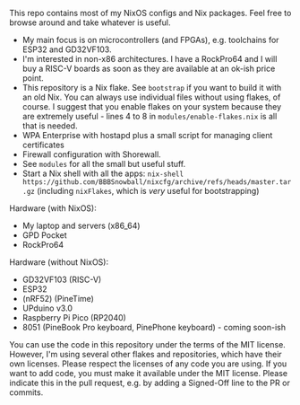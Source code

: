 This repo contains most of my NixOS configs and Nix packages. Feel free to browse around and take whatever is useful.

* My main focus is on microcontrollers (and FPGAs), e.g. toolchains for ESP32 and GD32VF103.
* I'm interested in non-x86 architectures. I have a RockPro64 and I will buy a RISC-V boards
  as soon as they are available at an ok-ish price point.
* This repository is a Nix flake. See `bootstrap` if you want to build it with an old Nix.
  You can always use individual files without using flakes, of course. I suggest that you
  enable flakes on your system because they are extremely useful - lines 4 to 8 in
  `modules/enable-flakes.nix` is all that is needed.
* WPA Enterprise with hostapd plus a small script for managing client certificates
* Firewall configuration with Shorewall.
* See `modules` for all the small but useful stuff.
* Start a Nix shell with all the apps: `nix-shell https://github.com/BBBSnowball/nixcfg/archive/refs/heads/master.tar.gz`
  (including `nixFlakes`, which is *very* useful for bootstrapping)

Hardware (with NixOS):

* My laptop and servers (x86_64)
* GPD Pocket
* RockPro64

Hardware (without NixOS):

* GD32VF103 (RISC-V)
* ESP32
* (nRF52) (PineTime)
* UPduino v3.0
* Raspberry Pi Pico (RP2040)
* 8051 (PineBook Pro keyboard, PinePhone keyboard) - coming soon-ish

You can use the code in this repository under the terms of the MIT license. However, I'm using
several other flakes and repositories, which have their own licenses. Please respect the licenses
of any code you are using. If you want to add code, you must make it available under the MIT license.
Please indicate this in the pull request, e.g. by adding a Signed-Off line to the PR or commits.
